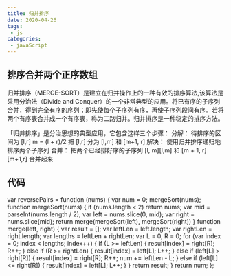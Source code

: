 ```yaml
---
title: 归并排序
date: 2020-04-26
tags:
 - js
categories: 
 - javaScript
---
```


## 排序合并两个正序数组
归并排序（MERGE-SORT）是建立在归并操作上的一种有效的排序算法,该算法是采用分治法（Divide and Conquer）的一个非常典型的应用。将已有序的子序列合并，得到完全有序的序列；即先使每个子序列有序，再使子序列段间有序。若将两个有序表合并成一个有序表，称为二路归并。归并排序是一种稳定的排序方法。

「归并排序」是分治思想的典型应用，它包含这样三个步骤：
分解： 待排序的区间为 [l,r] m = (l + r)/2 把 [l,r] 分为 [l,m] 和 [m+1, r]
解决： 使用归并排序递归地排序两个子序列
合并： 把两个已经排好序的子序列 [l, m][l,m] 和 [m + 1, r][m+1,r] 合并起来

## 代码

var reversePairs = function (nums) {
  var num = 0;
  mergeSort(nums);
  function mergeSort(nums) {
    if (nums.length < 2) return nums;
    var mid = parseInt(nums.length / 2);
    var left = nums.slice(0, mid);
    var right = nums.slice(mid);
    return merge(mergeSort(left), mergeSort(right))
  }
  function merge(left, right) {
    var result = [];
    var leftLen = left.length;
    var rightLen = right.length;
    var lengths = leftLen + rightLen;
    var L = 0,
      R = 0;
    for (var index = 0; index < lengths; index++) {
      if (L >= leftLen) {
        result[index] = right[R];
        R++;
      } else if (R >= rightLen) {
        result[index] = left[L];
        L++;
      } else if (left[L] > right[R]) {
        result[index] = right[R];
        R++;
        num += leftLen - L;
      } else if (left[L] <= right[R]) {
        result[index] = left[L];
        L++;
      }
    }
    return result;
  }
  return num;
};